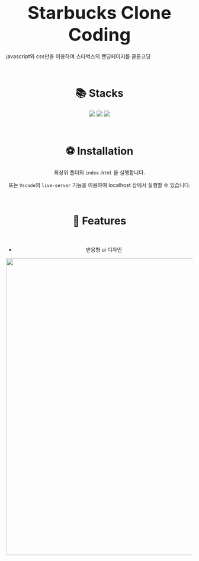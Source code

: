 # <div style="font-size:3rem; text-align:center">Starbucks Clone Coding</div>

javascript와 css만을 이용하여 스타벅스의 랜딩페이지를 클론코딩

&nbsp;

# <div style="text-align:center">📚 Stacks</div>

<div style="text-align:center">
<img src="https://img.shields.io/badge/html5-E34F26?style=for-the-badge&logo=html5&logoColor=white">
<img src="https://img.shields.io/badge/javascript-F7DF1E?style=for-the-badge&logo=javascript&logoColor=black">
<img src="https://img.shields.io/badge/css-1572B6?style=for-the-badge&logo=css3&logoColor=white">

&nbsp;

# <div style="text-align:center">⚽ Installation</div>

최상위 폴더의 `index.html` 을 실행합니다.

또는 `Vscode`의 `live-server` 기능을 이용하여 localhost 상에서 실행할 수 있습니다.

&nbsp;

# <div style="text-align:center">🏫 Features</div>

&nbsp;

- 반응형 ui 디자인

<img src="images/starbucks_landingpage.gif" width="800" />
